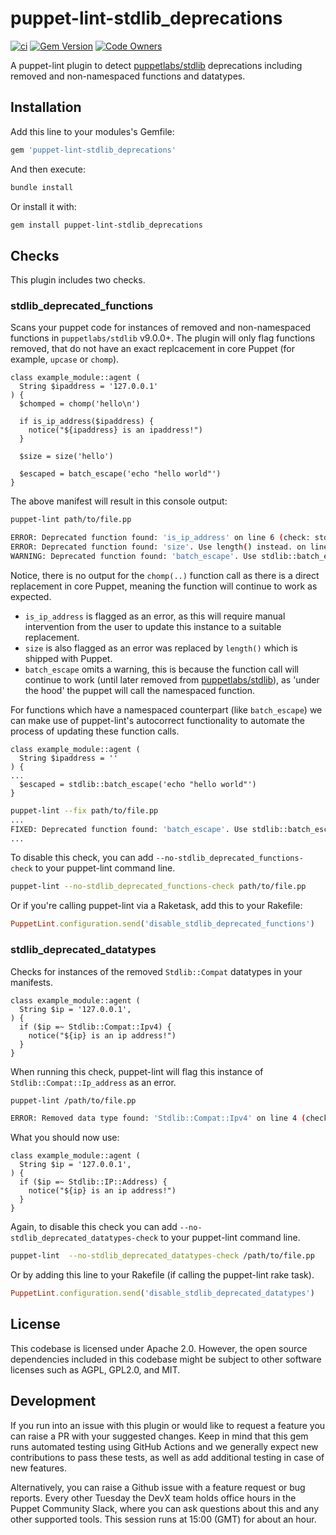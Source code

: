 # puppet-lint-stdlib_deprecations

[![ci](https://github.com/puppetlabs/puppet-lint-stdlib_deprecations/actions/workflows/nightly.yml/badge.svg)](https://github.com/puppetlabs/puppet-strings/actions/workflows/nightly.yml)
[![Gem Version](https://badge.fury.io/rb/puppet-lint-stdlib_deprecations.svg)](https://badge.fury.io/rb/puppet-lint-stdlib_deprecations)
[![Code Owners](https://img.shields.io/badge/owners-DevX--team-blue)](https://github.com/puppetlabs/puppet-lint-stdlib_deprecations/blob/main/CODEOWNERS)

A puppet-lint plugin to detect [puppetlabs/stdlib](https://forge.puppet.com/modules/puppetlabs/stdlib) deprecations including removed and non-namespaced functions and datatypes.

## Installation

Add this line to your modules's Gemfile:

```ruby
gem 'puppet-lint-stdlib_deprecations'
```

And then execute:

```bash
bundle install
```

Or install it with:

```bash
gem install puppet-lint-stdlib_deprecations
```

## Checks

This plugin includes two checks.

### stdlib_deprecated_functions

Scans your puppet code for instances of removed and non-namespaced functions in `puppetlabs/stdlib` v9.0.0+. The plugin will only flag functions removed, that do not have an exact replcacement in core Puppet (for example, `upcase` or `chomp`).

```puppet
class example_module::agent (
  String $ipaddress = '127.0.0.1'
) {
  $chomped = chomp('hello\n')

  if is_ip_address($ipaddress) {
    notice("${ipaddress} is an ipaddress!")
  }

  $size = size('hello')

  $escaped = batch_escape('echo "hello world"')
}
```

The above manifest will result in this console output:

```bash
puppet-lint path/to/file.pp

ERROR: Deprecated function found: 'is_ip_address' on line 6 (check: stdlib_deprecated_functions)
ERROR: Deprecated function found: 'size'. Use length() instead. on line 10 (check: stdlib_deprecated_functions)
WARNING: Deprecated function found: 'batch_escape'. Use stdlib::batch_escape instead. on line 12 (check: stdlib_deprecated_functions)
```

Notice, there is no output for the `chomp(..)` function call as there is a direct replacement in core Puppet, meaning the function will continue to work as expected.

* `is_ip_address` is flagged as an error, as this will require manual intervention from the user to update this instance to a suitable replacement.
* `size` is also flagged as an error was replaced by `length()` which is shipped with Puppet.
* `batch_escape` omits a warning, this is because the function call will continue to work (until later removed from [puppetlabs/stdlib](https://forge.puppet.com/modules/puppetlabs/stdlib)), as 'under the hood' the puppet will call the namespaced function.

For functions which have a namespaced counterpart (like `batch_escape`) we can make use of puppet-lint's autocorrect functionality to automate the process of updating these function calls.

```puppet
class example_module::agent (
  String $ipaddress = ''
) {
...
  $escaped = stdlib::batch_escape('echo "hello world"')
}
```

```bash
puppet-lint --fix path/to/file.pp
...
FIXED: Deprecated function found: 'batch_escape'. Use stdlib::batch_escape instead. on line 12 (check: stdlib_deprecated_functions)
...
```

To disable this check, you can add `--no-stdlib_deprecated_functions-check` to your puppet-lint command line.

```bash
puppet-lint --no-stdlib_deprecated_functions-check path/to/file.pp
```

Or if you're calling puppet-lint via a Raketask, add this to your Rakefile:

```ruby
PuppetLint.configuration.send('disable_stdlib_deprecated_functions')
```

### stdlib_deprecated_datatypes

Checks for instances of the removed `Stdlib::Compat` datatypes in your manifests.

```puppet
class example_module::agent (
  String $ip = '127.0.0.1',
) {
  if ($ip =~ Stdlib::Compat::Ipv4) {
    notice("${ip} is an ip address!")
  }
}
```

When running this check, puppet-lint will flag this instance of `Stdlib::Compat::Ip_address` as an error.

```bash
puppet-lint /path/to/file.pp

ERROR: Removed data type found: 'Stdlib::Compat::Ipv4' on line 4 (check: stdlib_deprecated_datatypes)
```

What you should now use:

```puppet
class example_module::agent (
  String $ip = '127.0.0.1',
) {
  if ($ip =~ Stdlib::IP::Address) {
    notice("${ip} is an ip address!")
  }
}
```

Again, to disable this check you can add `--no-stdlib_deprecated_datatypes-check` to your puppet-lint command line.

```bash
puppet-lint  --no-stdlib_deprecated_datatypes-check /path/to/file.pp
```

Or by adding this line to your Rakefile (if calling the puppet-lint rake task).

```ruby
PuppetLint.configuration.send('disable_stdlib_deprecated_datatypes')
```

## License

This codebase is licensed under Apache 2.0. However, the open source dependencies included in this codebase might be subject to other software licenses such as AGPL, GPL2.0, and MIT.

## Development

If you run into an issue with this plugin or would like to request a feature you can raise a PR with your suggested changes. Keep in mind that this gem runs automated testing using GitHub Actions and we generally expect new contributions to pass these tests, as well as add additional testing in case of new features.

Alternatively, you can raise a Github issue with a feature request or bug reports. Every other Tuesday the DevX team holds office hours in the Puppet Community Slack, where you can ask questions about this and any other supported tools. This session runs at 15:00 (GMT) for about an hour.
